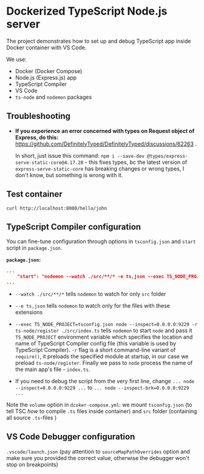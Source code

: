 # Dockerized TypeScript Node.js server

The project demonstrates how to set up and debug TypeScript app inside Docker container with VS Code. 

We use:
* Docker (Docker Compose)
* Node.js (Express.js) app
* TypeScript Compiler
* VS Code
* `ts-node` and `nodemon` packages 



## Troubleshooting

* **If you experience an error concerned with types on Request object of Express, do this:** https://github.com/DefinitelyTyped/DefinitelyTyped/discussions/62263 . 

  In short, just issue this command: `npm i --save-dev @types/express-serve-static-core@4.17.28` - this fixes types, bc the latest version of `express-serve-static-core` has breaking changes or wrong types, I don't know, but something is wrong with it.



## Test container

```shell
curl http://localhost:8080/hello/john
```

## TypeScript Compiler configuration

You can fine-tune configuration through options in `tsconfig.json` and `start` script in `package.json`.

**`package.json`:**
```json
...
    "start": "nodemon --watch ./src/**/* -e ts,json --exec TS_NODE_PROJECT=tsconfig.json node --inspect=0.0.0.0:9229 -r ts-node/register ./src/index.ts"
...
```

* `--watch ./src/**/*` tells `nodemon` to watch for only `src` folder

* `--e ts,json` tells `nodemon` to watch only for the files with these extensions

* `--exec TS_NODE_PROJECT=tsconfig.json node --inspect=0.0.0.0:9229 -r ts-node/register ./src/index.ts` tells `nodemon` to start `node` and pass it `TS_NODE_PROJECT` environment variable which specifies the location and name of TypeScript Compiler config file (this variable is used by TypeScript Compiler). `-r` flag is a short command-line variant of `require()`, it preloads  the specified module at startup, in our case we preload `ts-node/register`. Finally we pass to `node` process the name of the main app's file - `index.ts`.

* If you need to debug the script from the very first line, change `... node --inspect=0.0.0.0:9229 ...` to `... node --inspect-brk=0.0.0.0:9229 ...`

Note the `volume` option in `dcoker-compose.yml`: we mount `tsconfig.json` (to tell TSC *how* to compile `.ts` files inside container) and `src` folder (containing all source `.ts`-files )


## VS Code Debugger configuration

`.vscode/launch.json` (pay attention to `sourceMapPathOverrides` option and make sure you provided the correct value, otherwise the debugger won't stop on breakpoints)
